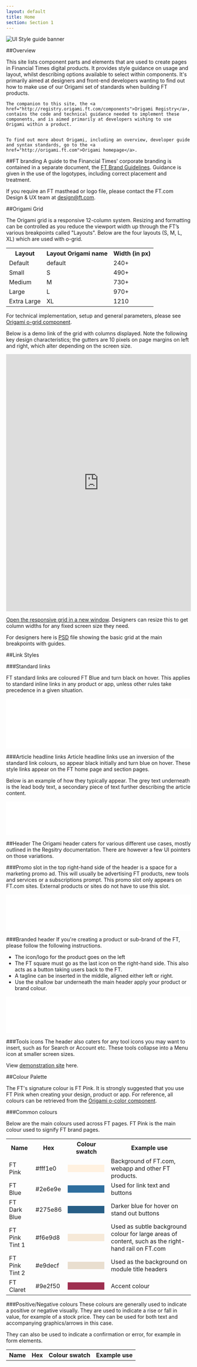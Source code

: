 ```yaml
---
layout: default
title: Home
section: Section 1
---
```


![UI Style guide banner]({{site.baseurl}}img/banner.png)

##Overview

<div class="o-techdocs-leadbody">
	This site lists component parts and elements that are used to create pages in Financial Times digital products. It provides style guidance on usage and layout, whilst describing options available to select within components. It's primarily aimed at designers and front-end developers wanting to find out how to make use of our Origami set of standards when building FT products.
	
	The companion to this site, the <a href="http://registry.origami.ft.com/components">Origami Registry</a>, contains the code and technical guidance needed to implement these components, and is aimed primarily at developers wishing to use Origami within a product.
	
	
	To find out more about Origami, including an overview, developer guide and syntax standards, go to the <a href="http://origami.ft.com">Origami homepage</a>.
</div>

##FT branding
A guide to the Financial Times' corporate branding is contained in a separate document, the <a href="https://github.com/Financial-Times/ui-style-guide/raw/gh-pages/downloads/FT_BrandGuidelines2014.pdf">FT Brand Guidelines</a>. Guidance is given in the use of the logotypes, including correct placement and treatment. 

If you require an FT masthead or logo file, please contact the FT.com Design & UX team at [design@ft.com](mailto:design@ft.com).

##Origami Grid

The Origami grid is a responsive 12-column system. Resizing and formatting can be controlled as you reduce the viewport width up through the FT’s various breakpoints called "Layouts". Below are the four layouts (S, M, L, XL) which are used with o-grid.

<table style="width: 100%">
	<tbody>
		<tr>
			<th>Layout</th>
			<th>Layout Origami name</th>
			<th>Width (in px)</th>
		</tr>
		<tr>
			<td>Default</td>
			<td>default</td>
			<td>240+</td>
		</tr>
		<tr>
			<td>Small</td>
			<td>S</td>
			<td>490+</td>
		</tr>
		<tr>
			<td>Medium</td>
			<td>M</td>
			<td>730+</td>
		</tr>
		<tr>
			<td>Large</td>
			<td>L</td>
			<td>970+</td>
		</tr>
		<tr>
			<td>Extra Large</td>
			<td>XL</td>
			<td>1210</td>
		</tr>
	</tbody>
</table>


For technical implementation, setup and general parameters, please see <a href="http://registry.origami.ft.com/components/o-grid">Origami o-grid component</a>.

Below is a demo link of the grid with columns displayed. Note the following key design characteristics; the gutters are 10 pixels on page margins on left and right, which alter depending on the screen size.

<iframe height="700" frameborder="0" width="100%" src="http://registry.origami.ft.com/components/o-grid@3.1.8/demos/visual/demos/default.html?embed=1"></iframe>

<a href="http://build.origami.ft.com/files/o-grid/demos/default.html" target="_blank">Open the responsive grid in a new window</a>. Designers can resize this to get column widths for any fixed screen size they need.

For designers here is <a href="https://github.com/Financial-Times/ui-style-guide/raw/gh-pages/downloads/o-grid_4.psd">PSD</a> file showing the basic grid at the main breakpoints with guides.


##Link Styles

###Standard links

FT standard links are coloured FT Blue and turn black on hover. This applies to standard inline links in any product or app, unless other rules take precedence in a given situation.

<iframe height="136" frameborder="0" width="100%" src="comps/link-text.html"></iframe>

###Article headline links 
Article headline links use an inversion of the standard link colours, so appear black initially and turn blue on hover. These style links appear on the FT home page and section pages. 

Below is an example of how they typically appear. The grey text underneath is the lead body text, a secondary piece of text further describing the article content. 

<iframe height="92" frameborder="0" width="100%" src="comps/link-headline.html"></iframe>


##Header
The Origami header caters for various different use cases, mostly outlined in the Regsitry documentation. There are however a few UI pointers on those variations.

###Promo slot
in the top right-hand side of the header is a space for a marketing promo ad. This will usually be advertising FT products, new tools and services or a subscriptions prompt. This promo slot only appears on FT.com sites. External products or sites do not have to use this slot. 

<iframe height="100" frameborder="0" width="100%" src="comps/header-promo.html"></iframe>

###Branded header
If you're creating a product or sub-brand of the FT, please follow the following instructions.

* The icon/logo for the product goes on the left
* The FT square must go as the last icon on the right-hand side. This also acts as a button taking users back to the FT.
* A tagline can be inserted in the middle, aligned either left or right.
* Use the shallow bar underneath the main header apply your product or brand colour.

<iframe height="100" frameborder="0" width="100%" src="comps/header-branded.html"></iframe>


###Tools icons
The header also caters for any tool icons you may want to insert, such as for Search or Account etc. These tools collapse into a Menu icon at smaller screen sizes.

View <a href="http://build.origami.ft.com/files/o-header@3.0.6/demos/header-no-secondary.html">demonstration site</a> here.

##Colour Palette

The FT's signature colour is FT Pink. It is strongly suggested that you use FT Pink when creating your design, product or app. For reference, all colours can be retrieved from the <a href="http://registry.origami.ft.com/components/o-colors">Origami o-color component</a>.

###Common colours

Below are the main colours used across FT pages. FT Pink is the main colour used to signify FT brand pages.

<table class="o-techdocs-table" style="width: 100%;">
	<tr>
		<th>Name</th>
		<th>Hex</th>
		<th>Colour swatch</th>
		<th>Example use</th>   
	</tr>
	<tr>
		<td class="no-wrap">FT Pink</td>
		<td>#fff1e0</td>
		<td><div style="width: 100px; height: 20px; background-color: #fff1e0"></div></td>
		<td>Background of FT.com, webapp and other FT products.</td>   
	</tr>
	<tr>
		<td class="no-wrap">FT Blue</td>
		<td>#2e6e9e</td>
		<td><div style="width: 100px; height: 20px; background-color: #2e6e9e"></div></td>
		<td>Used for link text and buttons</td>   
	</tr>
	<tr>
		<td class="no-wrap">FT Dark Blue</td>
		<td>#275e86</td>
		<td><div style="width: 100px; height: 20px; background-color: #275e86"></div></td>
		<td>Darker blue for hover on stand out buttons</td>   
	</tr>
	<tr>
		<td class="no-wrap">FT Pink Tint 1</td>
		<td>#f6e9d8</td>
		<td><div style="width: 100px; height: 20px; background-color: #f6e9d8"></div></td>
		<td>Used as subtle background colour for large areas of content, such as the right-hand rail on FT.com</td>
	</tr>
	<tr>
		<td class="no-wrap">FT Pink Tint 2</td>
		<td>#e9decf</td>
		<td><div style="width: 100px; height: 20px; background-color: #e9decf"></div></td>
		<td>Used as the background on module title headers</td>   
	</tr>
	<tr>
		<td class="no-wrap">FT Claret</td>
		<td>#9e2f50</td>
		<td><div style="width: 100px; height: 20px; background-color: #9e2f50"></div></td>
		<td>Accent colour</td>   
	</tr>
</table>

###Positive/Negative colours
These colours are generally used to indicate a positive or negative visually. They are used to indicate a rise or fall in value, for example of a stock price. They can be used for both text and accompanying graphics/arrows in this case.

They can also be used to indicate a confirmation or error, for example in form elements.

<table class="o-techdocs-table" style="width: 100%;">
	<tr>
		<th>Name</th>
		<th>Hex</th>
		<th>Colour swatch</th>
		<th>Example use</th>   
	</tr>
<!--
	<tr>
		<td class="no-wrap">Orange tint1</td>
		<td>#eda45e</td>
		<td><div style="width: 100px; height: 20px; background-color: #eda45e"></div></td>
		<td>Interactive graphics and other such uses</td>   
	</tr>
		
	<tr>
		<td class="no-wrap">Yellow tint1</td>
		<td>#eed485</td>
		<td><div style="width: 100px; height: 20px; background-color: #eed485"></div></td>
		<td>Interactive graphics and other such uses</td> 
	</tr>
		
	<tr>
		<td class="no-wrap">Bluegreen tint1</td>
		<td>#819e9a</td>
		<td><div style="width: 100px; height: 20px; background-color: #819e9a"></div></td>
		<td>Interactive graphics and other such uses</td> 
	</tr>
		
	<tr>
		<td class="no-wrap">Purple tint1</td>
		<td>#936971</td>
		<td><div style="width: 100px; height: 20px; background-color: #936971"></div></td>
		<td>Interactive graphics and other such uses</td> 
	</tr>
		
		
	<tr>
		<td class="no-wrap">Purple tint2</td>
		<td>#737e7e</td>
		<td><div style="width: 100px; height: 20px; background-color: #737e7e"></div></td>
		<td>Interactive graphics and other such uses</td> 
	</tr>

	<tr>
		<td class="no-wrap">Brown tint1</td>
		<td>#94826b</td>
		<td><div style="width: 100px; height: 20px; background-color: #94826b"></div></td>
		<td>Interactive graphics and other such uses</td> 
	</tr>
		
	<tr>
		<td class="no-wrap">Green tint1</td>
		<td>#a6a471</td>
		<td><div style="width: 100px; height: 20px; background-color: #a6a471"></div></td>
		<td>Interactive graphics and other such uses</td> 
	</tr>
		
	<tr>
		<td class="no-wrap">Silver tint1</td>
		<td>#c1b8b4</td>
		<td><div style="width: 100px; height: 20px; background-color: #c1b8b4"></div></td>
		<td>Interactive graphics and other such uses</td> 
	</tr>
-->
	<tr>
		<td class="no-wrap">Red</td>
		<td>#c00</td>
		<td><div style="width: 100px; height: 20px; background-color: #cc0000"></div></td>
		<td>Errors and negative alerting messages. Also a decrease in value, eg of a stock price.</td> 
	</tr>
		
	<tr>
		<td class="no-wrap">Green</td>
		<td>#458b00</td>
		<td><div style="width: 100px; height: 20px; background-color: #458b00"></div></td>
		<td>Affirmative input and feedback e.g. forms. Also an increase in value, eg of a stock price</td> 
	</tr>

</table>



###Tints
Use a combination of these tints to create your page elements and differentiate page elements within your design. These tints are carefully selected to compliment the FT pink background colour. If you are looking to encapsulate certain page elements with borders, boxes or background colours, you shouldt use these tints. These tints are preferred to the FT grey palette in most cases.

Below is a table of the FT Tints, numbered by increasing density.

<table class="o-techdocs-table" style="width: 100%;">
	<tr>
		<th>Name</th>
		<th>Hex</th>
		<th>Colour swatch</th>
		<th>Example use</th>   
	</tr>
	<tr>
		<td class="no-wrap">Pink tint 1</td>
		<td>#f6e9d8</td>
		<td><div style="width: 100px; height: 20px; background-color: #f6e9d8"></div></td>
		<td>Right rail on FT.com</td>   
	</tr>
	<tr>
		<td class="no-wrap">Pink tint 2</td>
		<td>#e9decf</td>
		<td><div style="width: 100px; height: 20px; background-color: #e9decf"></div></td>
		<td>FT.com footer</td> 
	</tr>
	<tr>
		<td class="no-wrap">Pink tint 3</td>
		<td>#cec6b9</td>
		<td><div style="width: 100px; height: 20px; background-color: #cec6b9"></div></td>
		<td>Video tabs</td> 
	</tr>
	<tr>
		<td class="no-wrap">Pink tint 4</td>
		<td>#a7a59b</td>
		<td><div style="width: 100px; height: 20px; background-color: #a7a59b"></div></td>
		<td>FT.com nav bar</td> 
	</tr>
	<tr>
		<td class="no-wrap">Pink tint 5</td>
		<td>#74736c</td>
		<td><div style="width: 100px; height: 20px; background-color: #74736c"></div></td>
		<td>FT.com nav bar</td> 
	</tr>
</table> 


###Greys
Greys can be used on pages that employ a reversed colour scheme or dark styling. An example is video.ft.com They're also used for the FT's secondary button styles.

Below is a table of the FT Greys, numbered by increasing density.

<table class="o-techdocs-table" style="width: 100%;">
	<tr>
		<th>Name</th>
		<th>Hex</th>
		<th>Colour swatch</th>
		<th>Example use</th>   
	</tr>
	<tr>
		<td class="no-wrap">Grey tint 1</td>
		<td>#b0b0b0</td>
		<td><div style="width: 100px; height: 20px; background-color: #b0b0b0"></div></td>
		<td>Desciption on video.ft.com</td>   
	</tr>
	<tr>
		<td class="no-wrap">Grey tint 2</td>
		<td>#999</td>
		<td><div style="width: 100px; height: 20px; background-color: #999999"></div></td>
		<td>n/a</td> 
	</tr>
	<tr>
		<td class="no-wrap">Grey tint 3</td>
		<td>#777</td>
		<td><div style="width: 100px; height: 20px; background-color: #777777"></div></td>
		<td>Date, bylines, bullets</td> 
	</tr>
	<tr>
		<td class="no-wrap">Grey tint 4</td>
		<td>#505050</td>
		<td><div style="width: 100px; height: 20px; background-color: #505050"></div></td>
		<td>Lead body text</td> 
	</tr>
	<tr>
		<td class="no-wrap">Grey tint 5</td>
		<td>#333</td>
		<td><div style="width: 100px; height: 20px; background-color: #333333"></div></td>
		<td>Article body text</td> 
	</tr>
	<tr>
		<td class="no-wrap">Black</td>
		<td>#000000</td>
		<td><div style="width: 100px; height: 20px; background-color: #000000"></div></td>
		<td>FT.com nav bar</td> 
	</tr>
</table>

###FT Weekend Colours
These colours are only to be used for sections within FT weekend to represent editorial sections.

<table class="o-techdocs-table" style="width: 100%">
	<tr>
		<th>Name</th>
		<th>Hex</th>
		<th>Colour swatch</th>
		<th>Use</th>   
	</tr>
	<tr>
		<td class="no-wrap">Section Green</td>
		<td>#09a25c</td>
		<td><div style="width: 100px; height: 20px; background-color: #09a25c"></div></td>
		<td>House and Home</td>   
	</tr>
	<tr>
		<td class="no-wrap">Section Light Green</td>
		<td>#a1dbb2</td>
		<td><div style="width: 100px; height: 20px; background-color: #a1dbb2"></div></td>
		<td>House and Home</td> 
	</tr>
	<tr>
		<td class="no-wrap">Section Red</td>
		<td>#cc0033</td>
		<td><div style="width: 100px; height: 20px; background-color: #cc0033"></div></td>
		<td>FT Money</td> 
	</tr>
	<tr>
		<td class="no-wrap">Section Purple</td>
		<td>#92288f</td>
		<td><div style="width: 100px; height: 20px; background-color: #92288f"></div></td>
		<td>Life and Arts</td> 
	</tr>
	<tr>
		<td class="no-wrap">Section Light Purple</td>
		<td>#ebcaec</td>
		<td><div style="width: 100px; height: 20px; background-color: #ebcaec"></div></td>
		<td>Life and Arts</td> 
	</tr>
	<tr>
		<td class="no-wrap">Section Blue</td>
		<td>#0e6dcc</td>
		<td><div style="width: 100px; height: 20px; background-color: #0e6dcc"></div></td>
		<td>FT Weekend Magazine</td> 
	</tr>
	<tr>
		<td class="no-wrap">Section Light Blue</td>
		<td>#c5d4e8</td>
		<td><div style="width: 100px; height: 20px; background-color: #c5d4e8"></div></td>
		<td>FT Weekend Magazinee</td> 
	</tr>
</table>


##Spacing

A standard FT spacing unit is 20px.

When laying out your product please give enough room to the page elements. Vertical spacing between elements should be consistent. 

Horizontal spacing, gutters and margins should be controlled by the Origami grid. For vertical spacing you should use the FT spacing unit.


##Fonts/Typefaces

###Font system

Origami typography uses a matrix of font variants in order to standardize typography across the site. This provides a common language and helps to avoid inconsistencies across sites.

###Serif typefaces

<table class="o-techdocs-table" style="width: 100%">
	<thead>
		<tr>
			<th>Font label</th>
			<th><span class="font-sys--serif">Serif</span></th>
			<th><span class="font-sys--serif-bold">SerifBold</span></th>
			<th><span class="font-sys--serif-italic">SerifItalic</span></th>
			<th><span class="font-sys--serif-display">SerifDisplay</span></th>
			<th><span class="font-sys--serif-display-bold">SerifDisplayBold </span></th>
			<th><span class="font-sys--serif-display-italic">SerifDisplayItalic</span></th>
		</tr>
	</thead>
	<tbody>
		<tr>
			<th>Font name (graphics)</th>
			<td>Financier text regular</td>
			<td>Financier text regular</td>
			<td>Financier text regular italic</td>
			<td>Financier display</td>
			<td>Financier display semibold</td>
			<td>Financier display italic</td>
		</tr>
		<tr>
			<th>CSS font-family (weight)</th>
			<td>FinancierTextWeb (400)</td>
			<td>FinancierTextWeb (500)</td>
			<td>FinancierTextWeb (400)</td>
			<td>FinancierDisplay<br />Web (400)</td>
			<td>FinancierDisplay<br />Web (700)</td>
			<td>FinancierDisplay<br />Web (200)</td>
		</tr>
		<tr>
			<th>Variant</th>
			<th colspan="6">Size/Line-height (px)</th>
		</tr>
		<tr>
			<th>xl</th>
			<td>40/40</td>
			<td>40/40</td>
			<td>40/40</td>
			<td>40/40</td>
			<td>40/40</td>
			<td>40/40</td>
		</tr>
		<tr>
			<th>l</th>
			<td>26/31</td>
			<td>26/31</td>
			<td>26/27</td>
			<td>26/31</td>
			<td>26/31</td>
			<td>26/27</td>
		</tr>
		<tr>
			<th>m</th>
			<td>20/24</td>
			<td>20/24</td>
			<td>22/22</td>
			<td>20/24</td>
			<td>20/24</td>
			<td>22/22</td>
		</tr>
		<tr>
			<th>s</th>
			<td>16/19</td>
			<td>16/19</td>
			<td>15/17</td>
			<td>16/19</td>
			<td>16/19</td>
			<td>15/17</td>
		</tr>
		<tr>
			<th>xs</th>
			<td>12/12</td>
			<td>12/12</td>
			<td>12/12</td>
			<td>12/12</td>
			<td>12/12</td>
			<td>12/12</td>
		</tr>
	</tbody>
</table>

Serif fonts are generally used to display editorial headlines and body copy. They may also be used for large titles on other products occasionally, but despite a general impression that the FT uses serif fonts for all or most text across its digital products, this generally isn't the case and they tend to be reserved to indicate editorial content.

__Miller Display Bold__ and __Miller Display Bolder__

Miller is used for titles. This could be article headlines or, less commonly, a page or product title. It is generally used at a minimum of 16px. Where headlines are displayed smaller than this, a sans-serif font is generally used instead, even for article headlines, for example in a list within a module or on a search results page.

Where custom fonts can't be used, Georgia is used as a fallback.

__Clarion__

Clarion is used for article body copy only on some products, such as the FT Web App. Where custom fonts can't be used, Georgia is used as a fallback.

__Georgia__

Georgia is the standard article body font and fallback for Miller and Clarion where custom fonts can't be used.


###Sans-serif typefaces

<table class="o-techdocs-table" style="width: 100%">
	<thead>
		<tr>
			<th>Font label</th>
			<th><span class="font-sys--sans">Sans</span></th>
			<th><span class="font-sys--sans-bold">SansBold</span></th>
			<th><span class="font-sys--sans-data">SansData</span></th>
			<th><span class="font-sys--sans-data-bold">SansDataBold</span></th>
			<th><span class="font-sys--sans-data-italic">SansDataItalic</span></th>
		</tr>
	</thead>
	<tbody>
		<tr>
			<th>Font name<br /> (graphics)</th>
			<td>Metric light</td>
			<td>Metric semibold</td>
			<td>Metric regular</td>
			<td>Metric semibold</td>
			<td>Metric regular italic</td>
		</tr>
		<tr>
			<th>CSS font-family<br /> (weight)</th>
			<td>MetricWeb<br /> (200)</td>
			<td>MetricWeb<br /> (600)</td>
			<td>MetricWeb<br /> (400)</td>
			<td>MetricWeb<br /> (600)</td>
			<td>MetricWeb<br /> (400)</td>
		</tr>
		<tr>
			<th>Variant</th>
			<th colspan="5">Size/Line-height (px)</th>
		</tr>
		<tr>
			<th>xl</th>
			<td>40/40</td>
			<td>40/40</td>
			<td>28/32</td>
			<td>28/32</td>
			<td>28/32</td>
		</tr>
		<tr>
			<th>l</th>
			<td>26/27</td>
			<td>26/27</td>
			<td>21/24</td>
			<td>21/24</td>
			<td>21/24</td>
		</tr>
		<tr>
			<th>m</th>
			<td>20/24</td>
			<td>20/22</td>
			<td>14/16</td>
			<td>14/16</td>
			<td>14/16</td>
		</tr>
		<tr>
			<th>s</th>
			<td>15/17</td>
			<td>15/17</td>
			<td>12/14</td>
			<td>12/14</td>
			<td>12/14</td>
		</tr>
		<tr>
			<th>xs</th>
			<td>12/12</td>
			<td>12/12</td>
			<td>11/13</td>
			<td>11/13</td>
			<td>11/13</td>
		</tr>

	</tbody>
</table>


Sans-serif fonts are used widely for non-editorial text. This includes module titles, bylines and date stamps etc within editorial articles, as well as all other content such as navigation, footers and service and tool pages.

When article headlines are shown at a size below 16px, sans-serif fonts are used in preference to Miller or Georgia.

__Benton Sans__ 

Benton is used widely as our preferred sans-serif font. Where custom fonts can't be used, Arial is used as a fallback.

__Arial__

Arial is used as a fallback for Benton where custom fonts can't be used

All fonts can be retrieved from the <a href="http://registry.origami.ft.com/components/o-fonts">Origami o-fonts component</a>.


###Implementation Names

Below is a table of the Origami CSS names used for the various fonts and weights. Under contractual agreement copies of these fonts cannot be distributed to third parties.

<table class="o-techdocs-table">
	<tr>
		<th>CSS font name</th>
		<th>Actual Font</th>  
	</tr>
	<tr>
		<td class="no-wrap">Bentonsans lighter</td>
		<td>Benton Sans Light</td>
	</tr>
	<tr>
		<td class="no-wrap">Bentonsans bold</td>
		<td>Benton Sans Bold</td>
	</tr>
	<tr>
		<td class="no-wrap">Millerdisplay normal</td>
		<td>Miller Display Regular</td>
	</tr>
	<tr>
		<td class="no-wrap">Millerdisplay bold</td>
		<td>Miller Display Semibold</td>
	</tr>
	<tr>
		<td class="no-wrap">Millerdisplay bolder</td>
		<td>Miller Display Bold</td>
	</tr>
	<tr>
		<td class="no-wrap">Clarion normal</td>
		<td>Clarion</td>
	</tr>
	<tr>
		<td class="no-wrap">Clarion bold</td>
		<td>Clarion Bold</td>
	</tr>
	<tr>
		<td class="no-wrap">Clarion italic</td>
		<td>Clarion Italic</td>
	</tr>
</table>


##Buttons

__Legacy buttons__

Please note there are a set of <a href="http://financial-times.github.io/ft-velcro">legacy</a> buttons widely in use. These are primarly for FT.com and have been deprecated in Origami.

All Origami button styles can be retrieved from the <a href="http://registry.origami.ft.com/components/o-buttons">Origami o-buttons component</a>.

###Origami Buttons

Buttons are designed to not be preset with any colour. If your product uses a specific colour palette you can colour your buttons accordingly. Below are the recommended default settings.


####Standard Origami Button

These buttons have hollow colouring and are the default for standard button interactions.

<iframe style="width: 100%" frameborder="0" scrolling="no" src="http://registry.origami.ft.com/components/o-buttons@2.0.3/demos/visual/demos/individual.html?embed=1"></iframe>



####Call-to-action Button

These buttons are only used for pages which require affirmative action. Examples would be on marketing pages, product purchasing pages, sign-up pages and as sign-in buttons.

<iframe style="width: 100%" frameborder="0" scrolling="no" src="http://registry.origami.ft.com/components/o-buttons@2.0.3/demos/visual/demos/individual-standout.html?embed=1"></iframe>

####Pagination

Used for paging through content. e.g. search results. There are two scales depending on whether you're creating something for touch or not.

<iframe style="width: 100%" frameborder="0" scrolling="no" src="http://registry.origami.ft.com/components/o-buttons@2.0.3/demos/visual/demos/pagination.html?embed=1"></iframe>


####Toggle buttons / multi toggle

Simple on / off interactions will use the following design.

<iframe style="width: 100%" frameborder="0" scrolling="no" src="http://registry.origami.ft.com/components/o-buttons@2.0.3/demos/visual/demos/grouped.html?embed=1"></iframe>

##Forms

Forms are designed to be responsive at different screen sizes. It’s very important that ample layout and spacing is given to ensure ease of use on touch devices.

All the form elements can be retrieved from the <a href="http://registry.origami.ft.com/components/o-forms">Origami o-forms component</a>.

###Text input

We suggest always prepopulating the form field with suggestive text to help the user.

<div class="o-forms-group" style="background-color: #fff1e0; padding-top: 10px; padding-bottom: 10px;">
	<label class="o-forms-label">Sign in</label>
	<small class="o-forms-additional-info">Username or email address</small>
	<input type="text" placeholder="e.g. john.ridding@ft.com" class="o-forms-text" />
</div>

###Multi column layout

When laying out input fields in a form all fields must stack vertically. This is the easiest way to read and complete a form. 

In exceptional cases a two column form can be used. For example, if your form is a simple request for a name and email these two fields can be placed horizontally. When your form has more than four fields it's advised to use a single column layout. Design discretion is advised as you don't want to make your form difficult to read.


###Input error message

These will always appear underneath the input field. The error message should be understandable to the average user and give them a clue how to correct any mistake.

<div class="o-forms-group o-forms--error" style="background-color: #fff1e0; padding-top: 10px; padding-bottom: 10px;">
	<label class="o-forms-label">Phone number</label>
	<input type="tel" placeholder="e.g. 07858963709" class="o-forms-text" value="123"></input>
	<div class="o-forms-errortext">Sorry, 123 isn't a valid phone number.</div>
</div>

##Overlays

FT.com currently uses a series of legacy overlay styles. Do not in any circumstances reproduce any of these legacy overlays. Code can be retrieved from <a href="http://registry.origami.ft.com/components/o-overlay">Origami o-overlay component</a>.

###Content inside overlays

Use the o-typography component to create text inside an overlay. Buttons should always appear aligned in bottom right as per the example below.

<iframe height="500" frameborder="0" width="100%" src="comps/overlay1.html"></iframe>

The width and height will be controlled by the content inside these overlays.

###Modal Overlays

These overlays are needed to deliver interactions and FT tools and services. Examples are things such as FT Clippings (our save-for-later service), social sharing options, email this and gift article. Only use this overlay if you want to specifically interupt the users flow - you must have a valid reason for this. 

<iframe height="400" frameborder="0" width="100%" src="comps/overlay2.html"></iframe>

Users who arrive at the FT and haven't registered their email will get a barrier overlay. these overlays contain marketing information explaining why they cannot see the page content and paywall information with subscription information.

**Closing** - users can click on the close button in the top right __or__ click off the box.

**Width** - recommended width for desktop is **500px**. While the code is allowed to be flexible to any width do not let overlays strecth to be full width of the screen.

**Height** - there is no restriction on height but likewise with width please start with a min-height of 200px

**Heading** - all modal overlays should have a heading. Keep the title short as long titles will not play nice at smaller screen sizes.  


###Compact Overlays

These overlays are used for minor page interactions. Similiar to tooltips these should be small and just pop up over a small area that the user has interacted with. They should never be implemented as hover. 

An arrow should appear pointing to the original point where the user clicked. This arrow can be placed on the top or bottom or left and right of the overlay.

<iframe height="250" frameborder="0" width="100%" src="comps/overlay3.html"></iframe>

**Closing** - users can click on the close button in the top right or click off the box.

**Heading** - a heading with a coloured background is NOT to be used.

**Scale** - as the name says do not make compact overlays too big in proportion to your products screensize
